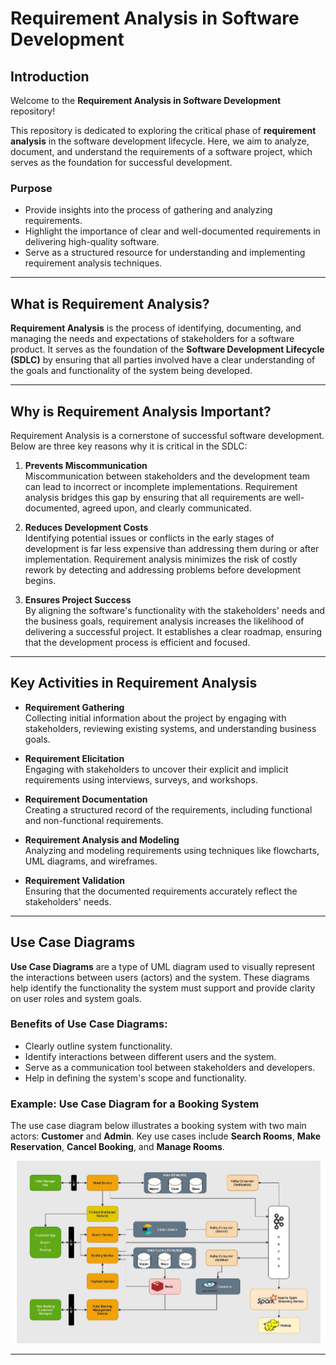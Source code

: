 # Requirement Analysis in Software Development

## Introduction

Welcome to the **Requirement Analysis in Software Development** repository!  

This repository is dedicated to exploring the critical phase of **requirement analysis** in the software development lifecycle. Here, we aim to analyze, document, and understand the requirements of a software project, which serves as the foundation for successful development.  

### Purpose
- Provide insights into the process of gathering and analyzing requirements.
- Highlight the importance of clear and well-documented requirements in delivering high-quality software.
- Serve as a structured resource for understanding and implementing requirement analysis techniques.

---

## What is Requirement Analysis?

**Requirement Analysis** is the process of identifying, documenting, and managing the needs and expectations of stakeholders for a software product. It serves as the foundation of the **Software Development Lifecycle (SDLC)** by ensuring that all parties involved have a clear understanding of the goals and functionality of the system being developed.  

---

## Why is Requirement Analysis Important?

Requirement Analysis is a cornerstone of successful software development. Below are three key reasons why it is critical in the SDLC:

1. **Prevents Miscommunication**  
   Miscommunication between stakeholders and the development team can lead to incorrect or incomplete implementations. Requirement analysis bridges this gap by ensuring that all requirements are well-documented, agreed upon, and clearly communicated.

2. **Reduces Development Costs**  
   Identifying potential issues or conflicts in the early stages of development is far less expensive than addressing them during or after implementation. Requirement analysis minimizes the risk of costly rework by detecting and addressing problems before development begins.

3. **Ensures Project Success**  
   By aligning the software's functionality with the stakeholders' needs and the business goals, requirement analysis increases the likelihood of delivering a successful project. It establishes a clear roadmap, ensuring that the development process is efficient and focused.

---

## Key Activities in Requirement Analysis

- **Requirement Gathering**  
  Collecting initial information about the project by engaging with stakeholders, reviewing existing systems, and understanding business goals. 

- **Requirement Elicitation**  
  Engaging with stakeholders to uncover their explicit and implicit requirements using interviews, surveys, and workshops.

- **Requirement Documentation**  
  Creating a structured record of the requirements, including functional and non-functional requirements.

- **Requirement Analysis and Modeling**  
  Analyzing and modeling requirements using techniques like flowcharts, UML diagrams, and wireframes.

- **Requirement Validation**  
  Ensuring that the documented requirements accurately reflect the stakeholders' needs.

---

## Use Case Diagrams

**Use Case Diagrams** are a type of UML diagram used to visually represent the interactions between users (actors) and the system. These diagrams help identify the functionality the system must support and provide clarity on user roles and system goals.

### Benefits of Use Case Diagrams:
- Clearly outline system functionality.
- Identify interactions between different users and the system.
- Serve as a communication tool between stakeholders and developers.
- Help in defining the system's scope and functionality.

### Example: Use Case Diagram for a Booking System

The use case diagram below illustrates a booking system with two main actors: **Customer** and **Admin**. Key use cases include **Search Rooms**, **Make Reservation**, **Cancel Booking**, and **Manage Rooms**.

![Booking System Use Case Diagram](alx-booking-uc.png)

---

